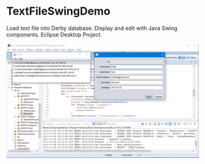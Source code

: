 # TextFileSwingDemo
Load text file into Derby database. Display and edit with Java Swing components. Eclipse Desktop Project. 

![alt text](screenshots/screenshot.png "Eclipse Project Screenshot")
